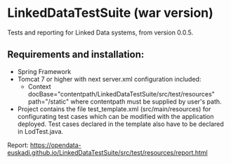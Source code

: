 # LinkedDataTestSuite (war version)
Tests and reporting for Linked Data systems, from version 0.0.5.

## Requirements and installation:
- Spring Framework
- Tomcat 7 or higher with next server.xml configuration included:
	- Context docBase="contentpath/LinkedDataTestSuite/src/test/resources" path="/static"
	where contentpath must be supplied by user's path.
- Project contains the file test_template.xml (src/main/resources) for configurating test cases which can be modified
with the application deployed. Test cases declared in the template also have to be declared in LodTest.java.

Report: https://opendata-euskadi.github.io/LinkedDataTestSuite/src/test/resources/report.html
